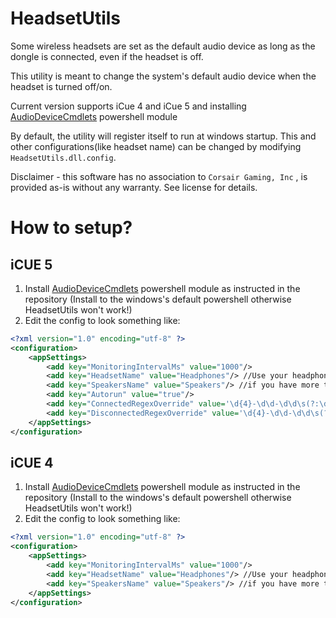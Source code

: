 # HeadsetUtils
Some wireless headsets are set as the default audio device as long as the dongle is connected, even if the headset is off.

This utility is meant to change the system's default audio device when the headset is turned off/on.

Current version supports iCue 4 and iCue 5 and installing [AudioDeviceCmdlets](https://github.com/frgnca/AudioDeviceCmdlets) powershell module

By default, the utility will register itself to run at windows startup. This and other configurations(like headset name) can be changed by modifying `HeadsetUtils.dll.config`.

Disclaimer - this software has no association to `Corsair Gaming, Inc` , is provided as-is without any warranty. See license for details.

# How to setup?

## iCUE 5
1. Install [AudioDeviceCmdlets](https://github.com/frgnca/AudioDeviceCmdlets) powershell module as instructed in the repository (Install to the windows's default powershell otherwise HeadsetUtils won't work!)
2. Edit the config to look something like: 
```xml
<?xml version="1.0" encoding="utf-8" ?>
<configuration>
	<appSettings>
		<add key="MonitoringIntervalMs" value="1000"/>
		<add key="HeadsetName" value="Headphones"/> //Use your headphone's name
		<add key="SpeakersName" value="Speakers"/> //if you have more than one device named "Speakers"(for example if you use steam remote play you might heve a device named "Steam Streaming Speakers", which will too show up in the command output), then use the full name of the device as reported by get-audiodevice -list | where Type -eq 'Playback' in powershell
		<add key="Autorun" value="true"/>
		<add key="ConnectedRegexOverride" value='\d{4}-\d\d-\d\d\s(?:\d\d:?)+\.\d+\sI\scue\.dev\.connection_controller:\s"\w+"\sDisconnected\s->\s(?:Wireless)|(?:Direct)'/> //this is a "device connected" regex override for iCUE5
		<add key="DisconnectedRegexOverride" value='\d{4}-\d\d-\d\d\s(?:\d\d:?)+\.\d+\sI\scue\.dev\.connection_controller:\s"\w+"\s(?:Wireless)|(?:Direct)\s->\sDisconnected'/> //this is a "device disconnected" regex override for iCUE5
	</appSettings>
</configuration>
```

## iCUE 4
1. Install [AudioDeviceCmdlets](https://github.com/frgnca/AudioDeviceCmdlets) powershell module as instructed in the repository (Install to the windows's default powershell otherwise HeadsetUtils won't work!)
2. Edit the config to look something like: 
```xml
<?xml version="1.0" encoding="utf-8" ?>
<configuration>
	<appSettings>
		<add key="MonitoringIntervalMs" value="1000"/>
		<add key="HeadsetName" value="Headphones"/> //Use your headphone's name
		<add key="SpeakersName" value="Speakers"/> //if you have more than one device named "Speakers"(for example if you use steam remote play you might heve a device named "Steam Streaming Speakers", which will too show up in the command output), then use the full name of the desired device as reported by get-audiodevice -list | where Type -eq 'Playback' in powershell
	</appSettings>
</configuration>
```

